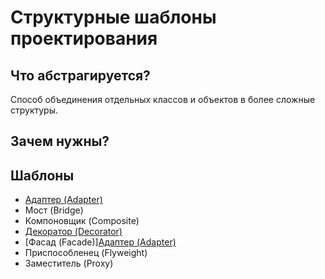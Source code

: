 # Структурные шаблоны проектирования

## Что абстрагируется?
Способ объединения отдельных классов и объектов в более сложные структуры.

## Зачем нужны?



## Шаблоны

* [Адаптер (Adapter)](https://github.com/Mohnatus/design-patterns-js/tree/master/adapter)
* Мост (Bridge)
* Компоновщик (Composite)
* [Декоратор (Decorator)](https://github.com/Mohnatus/design-patterns-js/tree/master/structural/decorator)
* [Фасад (Facade)][Адаптер (Adapter)](https://github.com/Mohnatus/design-patterns-js/tree/master/facade)
* Приспособленец (Flyweight)
* Заместитель (Proxy)